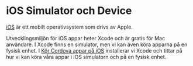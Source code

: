 ---
---
iOS Simulator och Device
==================================
[iOS](https://developer.apple.com/ios/) är ett mobilt operativsystem som drivs av Apple.

Utvecklingsmiljön för iOS appar heter Xcode och är gratis för Mac användare. I Xcode  finns en simulator, men vi kan även köra apparna på en fysisk enhet. I [Kör Cordova appar på iOS](kunskap/cordova-appar-pa-ios) installerar vi Xcode och tittar på hur vi kan köra våra appar i iOS simulatorn och på en fysisk enhet.
